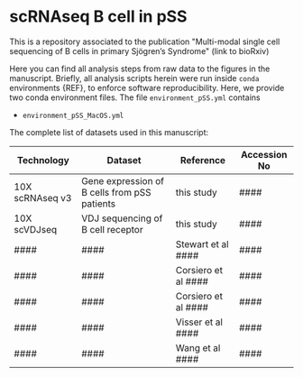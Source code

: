 # scRNAseq B cell in pSS

This is a repository associated to the publication "Multi-modal single cell
sequencing of B cells in primary Sjögren’s Syndrome" (link to bioRxiv)

Here you can find all analysis steps from raw data to the figures in the manuscript.
Briefly, all analysis scripts herein were run inside `conda` environments {REF},
to enforce software reproducibility. Here, we provide two conda environment files.
The file `environment_pSS.yml` contains 
- `environment_pSS_MacOS.yml`


The complete list of datasets used in this manuscript:

| Technology | Dataset | Reference | Accession No |
|------------|---------|-----------|--------------|
| 10X scRNAseq v3 | Gene expression of B cells from pSS patients | this study | #### |
| 10X scVDJseq | VDJ sequencing of B cell receptor | this study | #### |
| #### | #### | Stewart et al #### | #### |
| #### | #### | Corsiero et al #### | #### |
| #### | #### | Corsiero et al #### | #### |
| #### | #### | Visser et al #### | #### |
| #### | #### | Wang et al #### | #### |
